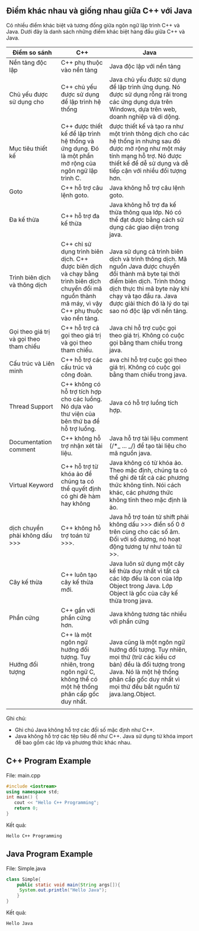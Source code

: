 ## Điểm khác nhau và giống nhau giữa C++ với Java

Có nhiều điểm khác biệt và tương đồng giữa ngôn ngữ lập trình C++ và Java. Dưới đây là danh sách những điểm khác biệt hàng đầu giữa C++ và Java.

| Điểm so sánh                            | C++                                                                                                                                                   | Java                                                                                                                                                                                                                                                      |
| --------------------------------------- | ----------------------------------------------------------------------------------------------------------------------------------------------------- | --------------------------------------------------------------------------------------------------------------------------------------------------------------------------------------------------------------------------------------------------------- |
| Nền tảng độc lập                        | C++ phụ thuộc vào nền tảng                                                                                                                            | Java độc lập với nền tảng                                                                                                                                                                                                                                 |
| Chủ yếu được sử dụng cho                | C++ chủ yếu được sử dụng để lập trình hệ thống                                                                                                        | Java chủ yếu được sử dụng để lập trình ứng dụng. Nó được sử dụng rỗng rãi trong các ứng dụng dựa trên Windows, dựa trên web, doanh nghiệp và di dộng.                                                                                                     |
| Mục tiêu thiết kế                       | C++ được thiết kế để lập trình hệ thống và ứng dụng. Đó là một phần mở rộng của ngôn ngữ lập trình C.                                                 | được thiết kế và tạo ra như một trình thông dịch cho các hệ thống in nhưng sau đó được mở rộng như một máy tính mạng hỗ trợ. Nó được thiết kế để dễ sử dụng và dễ tiếp cận với nhiều đối tượng hơn.                                                       |
| Goto                                    | C++ hỗ trợ câu lệnh goto.                                                                                                                             | Java không hỗ trợ câu lệnh goto.                                                                                                                                                                                                                          |
| Đa kế thừa                              | C++ hỗ trợ đa kế thừa                                                                                                                                 | Java không hỗ trợ đa kế thừa thông qua lớp. Nó có thể đạt được bằng cách sử dụng các giao diện trong java.                                                                                                                                                |
| Trình biên dịch và thông dịch           | C++ chỉ sử dụng trình biên dịch. C++ được biên dịch và chạy bằng trình biên dịch chuyển đổi mã nguồn thành mã máy, vì vậy C++ phụ thuộc vào nền tảng. | Java sử dụng cả trình biên dịch và trình thông dịch. Mã nguồn Java được chuyển đổi thành mã byte tại thời điểm biên dịch. Trình thông dịch thực thi mã byte này khi chạy và tạo đầu ra. Java được giải thích đó là lý do tại sao nó độc lập với nền tảng. |
| Gọi theo giá trị và gọi theo tham chiếu | C++ hỗ trợ cả gọi theo giá trị và gọi theo tham chiếu.                                                                                                | Java chỉ hỗ trợ cuộc gọi theo giá trị. Không có cuộc gọi bằng tham chiếu trong java.                                                                                                                                                                      |
| Cấu trúc và Liên minh                   | C++ hỗ trợ các cấu trúc và công đoàn.                                                                                                                 | ava chỉ hỗ trợ cuộc gọi theo giá trị. Không có cuộc gọi bằng tham chiếu trong java.                                                                                                                                                                       |
| Thread Support                          | C++ không có hỗ trợ tích hợp cho các luồng. Nó dựa vào thư viện của bên thứ ba để hỗ trợ luồng.                                                       | Java có hỗ trợ luồng tích hợp.                                                                                                                                                                                                                            |
| Documentation comment                   | C++ không hỗ trợ nhận xét tài liệu.                                                                                                                   | Java hỗ trợ tài liệu comment (/\*_ ... _/) để tạo tài liệu cho mã nguồn java.                                                                                                                                                                             |
| Virtual Keyword                         | C++ hỗ trợ từ khóa ảo để chúng ta có thể quyết định có ghi đè hàm hay không                                                                           | Java không có từ khóa ảo. Theo mặc định, chúng ta có thể ghi đè tất cả các phương thức không tĩnh. Nói cách khác, các phương thức không tĩnh theo mặc định là ảo.                                                                                         |
| dịch chuyển phải không dấu >>>          | C++ không hỗ trợ toán tử >>>.                                                                                                                         | Java hỗ trợ toán tử shift phải không dấu >>> điền số 0 ở trên cùng cho các số âm. Đối với số dương, nó hoạt động tương tự như toán tử >>.                                                                                                                 |
| Cây kế thừa                             | C++ luôn tạo cây kế thừa mới.                                                                                                                         | Java luôn sử dụng một cây kế thừa duy nhất vì tất cả các lớp đều là con của lớp Object trong Java. Lớp Object là gốc của cây kế thừa trong java.                                                                                                          |
| Phần cứng                               | C++ gần với phần cứng hơn.                                                                                                                            | Java không tương tác nhiều với phần cứng                                                                                                                                                                                                                  |
| Hướng đối tượng                         | C++ là một ngôn ngữ hướng đối tượng. Tuy nhiên, trong ngôn ngữ C, không thể có một hệ thống phân cấp gốc duy nhất.                                    | Java cũng là một ngôn ngữ hướng đối tượng. Tuy nhiên, mọi thứ (trừ các kiểu cơ bản) đều là đối tượng trong Java. Nó là một hệ thống phân cấp gốc duy nhất vì mọi thứ đều bắt nguồn từ java.lang.Object.                                                   |
|                                         |                                                                                                                                                       |                                                                                                                                                                                                                                                           |

Ghi chú:

- Ghi chú Java không hỗ trợ các đối số mặc định như C++.
- Java không hỗ trợ các tệp tiêu đề như C++. Java sử dụng từ khóa import để bao gồm các lớp và phương thức khác nhau.

## C++ Program Example

File: main.cpp

```c++
#include <iostream>
using namespace std;
int main() {
   cout << "Hello C++ Programming";
   return 0;
}
```

Kết quả:

```
Hello C++ Programming
```

## Java Program Example

File: Simple.java

```java
class Simple{
    public static void main(String args[]){
     System.out.println("Hello Java");
    }
}
```

Kết quả:

```
Hello Java
```
